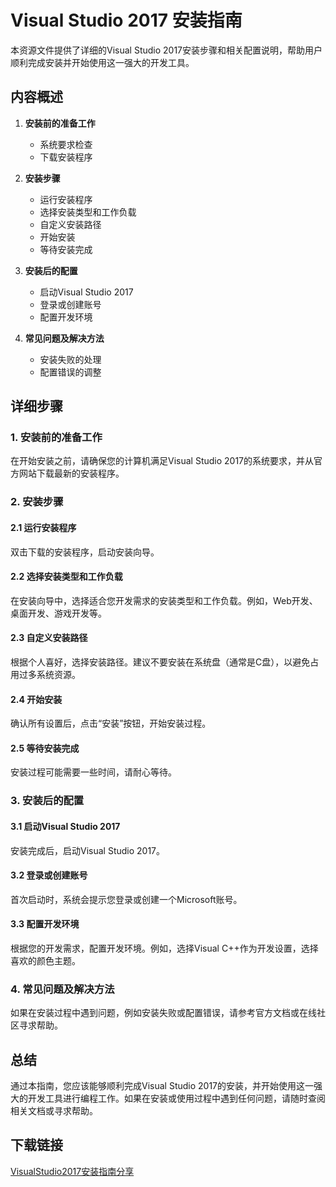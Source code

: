 # Visual Studio 2017 安装指南

本资源文件提供了详细的Visual Studio 2017安装步骤和相关配置说明，帮助用户顺利完成安装并开始使用这一强大的开发工具。

## 内容概述

1. **安装前的准备工作**
   - 系统要求检查
   - 下载安装程序

2. **安装步骤**
   - 运行安装程序
   - 选择安装类型和工作负载
   - 自定义安装路径
   - 开始安装
   - 等待安装完成

3. **安装后的配置**
   - 启动Visual Studio 2017
   - 登录或创建账号
   - 配置开发环境

4. **常见问题及解决方法**
   - 安装失败的处理
   - 配置错误的调整

## 详细步骤

### 1. 安装前的准备工作

在开始安装之前，请确保您的计算机满足Visual Studio 2017的系统要求，并从官方网站下载最新的安装程序。

### 2. 安装步骤

#### 2.1 运行安装程序
双击下载的安装程序，启动安装向导。

#### 2.2 选择安装类型和工作负载
在安装向导中，选择适合您开发需求的安装类型和工作负载。例如，Web开发、桌面开发、游戏开发等。

#### 2.3 自定义安装路径
根据个人喜好，选择安装路径。建议不要安装在系统盘（通常是C盘），以避免占用过多系统资源。

#### 2.4 开始安装
确认所有设置后，点击“安装”按钮，开始安装过程。

#### 2.5 等待安装完成
安装过程可能需要一些时间，请耐心等待。

### 3. 安装后的配置

#### 3.1 启动Visual Studio 2017
安装完成后，启动Visual Studio 2017。

#### 3.2 登录或创建账号
首次启动时，系统会提示您登录或创建一个Microsoft账号。

#### 3.3 配置开发环境
根据您的开发需求，配置开发环境。例如，选择Visual C++作为开发设置，选择喜欢的颜色主题。

### 4. 常见问题及解决方法

如果在安装过程中遇到问题，例如安装失败或配置错误，请参考官方文档或在线社区寻求帮助。

## 总结

通过本指南，您应该能够顺利完成Visual Studio 2017的安装，并开始使用这一强大的开发工具进行编程工作。如果在安装或使用过程中遇到任何问题，请随时查阅相关文档或寻求帮助。

## 下载链接

[VisualStudio2017安装指南分享](https://pan.quark.cn/s/d7e7a8173b3b)